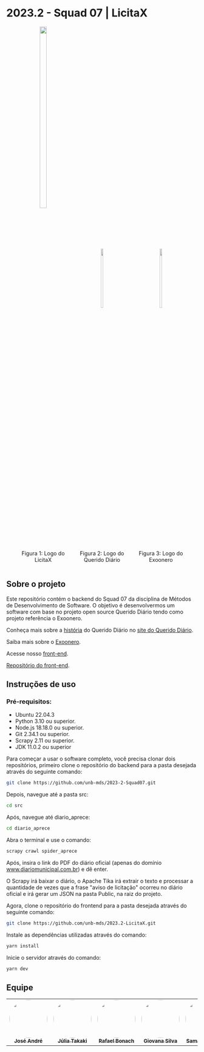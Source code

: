 # 2023.2 - Squad 07 | LicitaX
<div align="center">
    <div style="display: inline-block; width: 30%; text-align: center;">
        <img src="https://i.pinimg.com/originals/bd/db/4d/bddb4d5d400a2724f5a94b3982d3d61e.png" style="width: 35%;"/>
        <p>Figura 1: Logo do LicitaX</p>
    </div>
    <div style="display: inline-block; width: 30%; text-align: center;">
        <img src="https://i.pinimg.com/originals/4b/36/fc/4b36fc30aaa87c5a5ae0f25d2e3a5d89.png" style="width: 20%;"/>
        <p>Figura 2: Logo do Querido Diário</p>
    </div>
    <div style="display: inline-block; width: 30%; text-align: center;">
        <img src="https://i.pinimg.com/originals/a5/34/49/a53449dbf40ab339b1ed613d53d57dfd.png" style="width: 20%;"/>
        <p>Figura 3: Logo do Exoonero</p>
    </div>
</div>

## Sobre o projeto
Este repositório contém o backend do Squad 07 da disciplina de Métodos de Desenvolvimento de Software. O objetivo é desenvolvermos um software com base no projeto open source Querido Diário tendo como projeto referência o Exoonero.

Conheça mais sobre a <a href="https://queridodiario.ok.org.br/sobre">história</a> do Querido Diário no <a href="https://queridodiario.ok.org.br/">site do Querido Diário</a>.

Saiba mais sobre o <a href="https://exoonero.org/sobre/">Exoonero</a>. 

Acesse nosso <a href="https://unb-mds.github.io/2023.2-LicitaX/">front-end</a>.

<a href="https://github.com/unb-mds/2023.2-LicitaX">Repositório do front-end</a>.

## Instruções de uso

### Pré-requisitos:

- Ubuntu 22.04.3
- Python 3.10 ou superior.
- Node.js 18.18.0 ou superior.
- Git 2.34.1 ou superior.
- Scrapy 2.11 ou superior.
- JDK 11.0.2 ou superior

Para começar a usar o software completo, você precisa clonar dois repositórios, primeiro clone o repositório do backend para a pasta desejada através do seguinte comando:

```bash
git clone https://github.com/unb-mds/2023-2-Squad07.git
```

Depois, navegue até a pasta src:

```bash
cd src
```

Após, navegue até diario_aprece:

```bash
cd diario_aprece
```

Abra o terminal e use o comando:

```bash
scrapy crawl spider_aprece
```

Após, insira o link do PDF do diário oficial (apenas do domínio www.diariomunicipal.com.br) e dê enter.

O Scrapy irá baixar o diário, o Apache Tika irá extrair o texto e processar a quantidade de vezes que a frase "aviso de licitação" ocorreu no diário oficial e irá gerar um JSON na pasta Public, na raiz do projeto.

Agora, clone o repositório do frontend para a pasta desejada através do seguinte comando:

```bash
git clone https://github.com/unb-mds/2023.2-LicitaX.git
```

Instale as dependências utilizadas através do comando:

```bash
yarn install
```

Inicie o servidor através do comando:

```bash
yarn dev
```

## Equipe

<table>
  <tr>
    <td align="center"><a href="https://github.com/joseandre25"><img style="border-radius: 50%;" src="https://avatars.githubusercontent.com/u/98027989?v=4" width="100px;" alt=""/><br /><sub><b>José André</b></sub></a><br />
    <td align="center"><a href="https://github.com/juliatakaki"><img style="border-radius: 50%;" src="https://avatars.githubusercontent.com/u/72303464?v=4" width="100px;" alt=""/><br /><sub><b>Júlia Takaki</b></sub></a><br />
    <td align="center"><a href="https://github.com/RafaBonach"><img style="border-radius: 50%;" src="https://avatars.githubusercontent.com/u/104152350?v=4" width="100px;" alt=""/><br /><sub><b>Rafael Bonach</b></sub></a><br />
    <td align="center"><a href="https://github.com/gio221"><img style="border-radius: 50%;" src="https://avatars.githubusercontent.com/u/111579005?v=4" width="100px;" alt=""/><br /><sub><b>Giovana Silva</b></sub></a><br /><a href="Link git" title="Rocketseat"></a></td>
    <td align="center"><a href="https://github.com/samarawwleticia"><img style="border-radius: 50%;" src="https://avatars.githubusercontent.com/u/129631162?v=4" width="100px;" alt=""/><br /><sub><b>Samara Letícia</b></sub></a><br />
  </tr>
</table>
